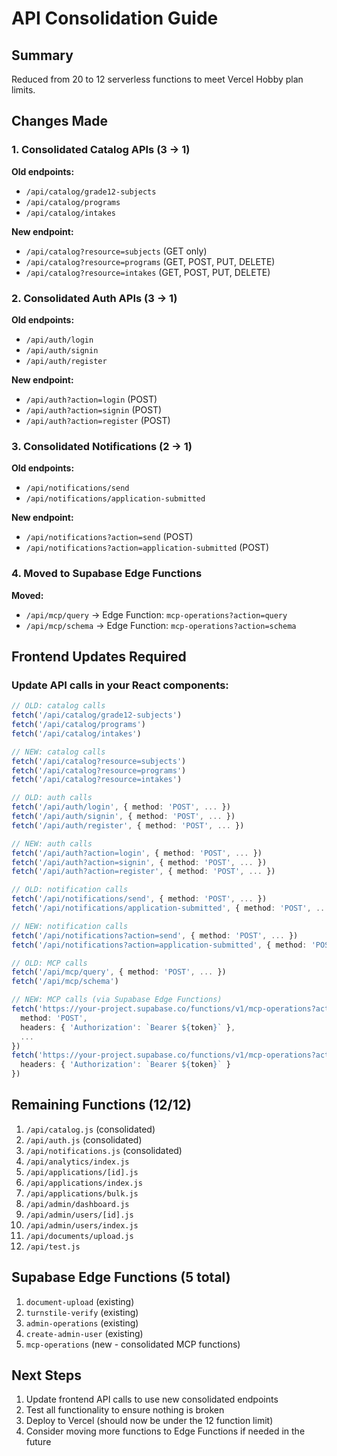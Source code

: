 # API Consolidation Guide

## Summary
Reduced from 20 to 12 serverless functions to meet Vercel Hobby plan limits.

## Changes Made

### 1. Consolidated Catalog APIs (3 → 1)
**Old endpoints:**
- `/api/catalog/grade12-subjects`
- `/api/catalog/programs` 
- `/api/catalog/intakes`

**New endpoint:**
- `/api/catalog?resource=subjects` (GET only)
- `/api/catalog?resource=programs` (GET, POST, PUT, DELETE)
- `/api/catalog?resource=intakes` (GET, POST, PUT, DELETE)

### 2. Consolidated Auth APIs (3 → 1)
**Old endpoints:**
- `/api/auth/login`
- `/api/auth/signin`
- `/api/auth/register`

**New endpoint:**
- `/api/auth?action=login` (POST)
- `/api/auth?action=signin` (POST)
- `/api/auth?action=register` (POST)

### 3. Consolidated Notifications (2 → 1)
**Old endpoints:**
- `/api/notifications/send`
- `/api/notifications/application-submitted`

**New endpoint:**
- `/api/notifications?action=send` (POST)
- `/api/notifications?action=application-submitted` (POST)

### 4. Moved to Supabase Edge Functions
**Moved:**
- `/api/mcp/query` → Edge Function: `mcp-operations?action=query`
- `/api/mcp/schema` → Edge Function: `mcp-operations?action=schema`

## Frontend Updates Required

### Update API calls in your React components:

```typescript
// OLD: catalog calls
fetch('/api/catalog/grade12-subjects')
fetch('/api/catalog/programs')
fetch('/api/catalog/intakes')

// NEW: catalog calls
fetch('/api/catalog?resource=subjects')
fetch('/api/catalog?resource=programs')
fetch('/api/catalog?resource=intakes')

// OLD: auth calls
fetch('/api/auth/login', { method: 'POST', ... })
fetch('/api/auth/signin', { method: 'POST', ... })
fetch('/api/auth/register', { method: 'POST', ... })

// NEW: auth calls
fetch('/api/auth?action=login', { method: 'POST', ... })
fetch('/api/auth?action=signin', { method: 'POST', ... })
fetch('/api/auth?action=register', { method: 'POST', ... })

// OLD: notification calls
fetch('/api/notifications/send', { method: 'POST', ... })
fetch('/api/notifications/application-submitted', { method: 'POST', ... })

// NEW: notification calls
fetch('/api/notifications?action=send', { method: 'POST', ... })
fetch('/api/notifications?action=application-submitted', { method: 'POST', ... })

// OLD: MCP calls
fetch('/api/mcp/query', { method: 'POST', ... })
fetch('/api/mcp/schema')

// NEW: MCP calls (via Supabase Edge Functions)
fetch('https://your-project.supabase.co/functions/v1/mcp-operations?action=query', { 
  method: 'POST',
  headers: { 'Authorization': `Bearer ${token}` },
  ...
})
fetch('https://your-project.supabase.co/functions/v1/mcp-operations?action=schema', {
  headers: { 'Authorization': `Bearer ${token}` }
})
```

## Remaining Functions (12/12)
1. `/api/catalog.js` (consolidated)
2. `/api/auth.js` (consolidated)
3. `/api/notifications.js` (consolidated)
4. `/api/analytics/index.js`
5. `/api/applications/[id].js`
6. `/api/applications/index.js`
7. `/api/applications/bulk.js`
8. `/api/admin/dashboard.js`
9. `/api/admin/users/[id].js`
10. `/api/admin/users/index.js`
11. `/api/documents/upload.js`
12. `/api/test.js`

## Supabase Edge Functions (5 total)
1. `document-upload` (existing)
2. `turnstile-verify` (existing)
3. `admin-operations` (existing)
4. `create-admin-user` (existing)
5. `mcp-operations` (new - consolidated MCP functions)

## Next Steps
1. Update frontend API calls to use new consolidated endpoints
2. Test all functionality to ensure nothing is broken
3. Deploy to Vercel (should now be under the 12 function limit)
4. Consider moving more functions to Edge Functions if needed in the future
